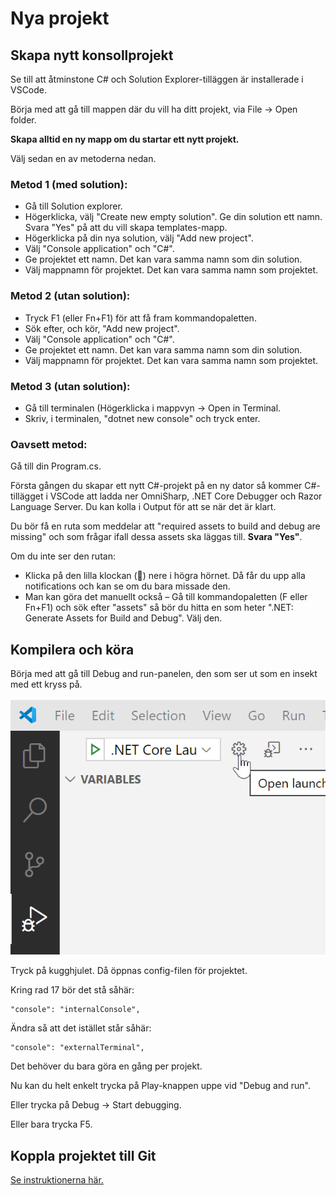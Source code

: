 # Nya projekt

## Skapa nytt konsollprojekt

Se till att åtminstone C\# och Solution Explorer-tilläggen är installerade i VSCode.

Börja med att gå till mappen där du vill ha ditt projekt, via File → Open folder.

**Skapa alltid en ny mapp om du startar ett nytt projekt.**

Välj sedan en av metoderna nedan.

### Metod 1 \(med solution\):

* Gå till Solution explorer.
* Högerklicka, välj "Create new empty solution". Ge din solution ett namn. Svara "Yes" på att du vill skapa templates-mapp.
* Högerklicka på din nya solution, välj "Add new project".
* Välj "Console application" och "C\#".
* Ge projektet ett namn. Det kan vara samma namn som din solution.
* Välj mappnamn för projektet. Det kan vara samma namn som projektet.

### Metod 2 \(utan solution\):

* Tryck F1 \(eller Fn+F1\) för att få fram kommandopaletten.
* Sök efter, och kör, "Add new project".
* Välj "Console application" och "C\#".
* Ge projektet ett namn. Det kan vara samma namn som din solution.
* Välj mappnamn för projektet. Det kan vara samma namn som projektet.

### Metod 3 \(utan solution\):

* Gå till terminalen \(Högerklicka i mappvyn → Open in Terminal.
* Skriv, i terminalen, "dotnet new console" och tryck enter.

### Oavsett metod:

Gå till din Program.cs.

Första gången du skapar ett nytt C\#-projekt på en ny dator så kommer C\#-tillägget i VSCode att ladda ner OmniSharp, .NET Core Debugger och Razor Language Server. Du kan kolla i Output för att se när det är klart.

Du bör få en ruta som meddelar att "required assets to build and debug are missing" och som frågar ifall dessa assets ska läggas till. **Svara "Yes"**.

Om du inte ser den rutan:

* Klicka på den lilla klockan \(🔔\) nere i högra hörnet. Då får du upp alla notifications och kan se om du bara missade den.
* Man kan göra det manuellt också – Gå till kommandopaletten \(F eller Fn+F1\) och sök efter "assets" så bör du hitta en som heter ".NET: Generate Assets for Build and Debug". Välj den.

## Kompilera och köra

Börja med att gå till Debug and run-panelen, den som ser ut som en insekt med ett kryss på.  
  
![](../../.gitbook/assets/image%20%283%29.png) 

Tryck på kugghjulet. Då öppnas config-filen för projektet.

Kring rad 17 bör det stå såhär:

```text
"console": "internalConsole",
```

Ändra så att det istället står såhär:

```text
"console": "externalTerminal",
```

Det behöver du bara göra en gång per projekt.

Nu kan du helt enkelt trycka på Play-knappen uppe vid "Debug and run".

Eller trycka på Debug → Start debugging.

Eller bara trycka F5.

## Koppla projektet till Git

[Se instruktionerna här.](../git-and-github/)

